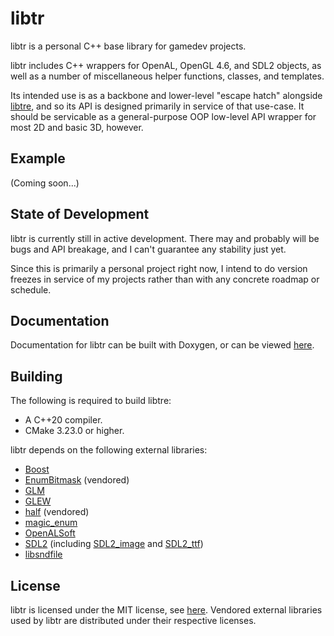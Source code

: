 # libtr
libtr is a personal C++ base library for gamedev projects.

libtr includes C++ wrappers for OpenAL, OpenGL 4.6, and SDL2 objects, as well as a number of miscellaneous helper functions, classes, and templates.

Its intended use is as a backbone and lower-level "escape hatch" alongside [libtre](https://github.com/TRDario/libtre), and so its API is designed primarily in service of that use-case. It should be servicable as a general-purpose OOP low-level API wrapper for most 2D and basic 3D, however.

## Example

(Coming soon...)

## State of Development

libtr is currently still in active development. There may and probably will be bugs and API breakage, and I can't guarantee any stability just yet.

Since this is primarily a personal project right now, I intend to do version freezes in service of my projects rather than with any concrete roadmap or schedule.

## Documentation

Documentation for libtr can be built with Doxygen, or can be viewed [here](https://trdario.github.io/libtr/).

## Building
The following is required to build libtre:
- A C++20 compiler.
- CMake 3.23.0 or higher.

libtr depends on the following external libraries:
- [Boost](https://www.boost.org/)
- [EnumBitmask](https://github.com/Reputeless/EnumBitmask) (vendored)
- [GLM](https://github.com/g-truc/glm)
- [GLEW](https://glew.sourceforge.net/)
- [half](https://sourceforge.net/projects/half/files/half/) (vendored)
- [magic_enum](https://github.com/Neargye/magic_enum)
- [OpenALSoft](https://github.com/kcat/openal-soft)
- [SDL2](https://github.com/libsdl-org/SDL) (including [SDL2_image](https://github.com/libsdl-org/SDL_image) and [SDL2_ttf](https://github.com/libsdl-org/SDL_ttf))
- [libsndfile](https://github.com/libsndfile/libsndfile)

## License

libtr is licensed under the MIT license, see [here](https://github.com/TRDario/libtr/blob/main/LICENSE). Vendored external libraries used by libtr are distributed under their respective licenses.
